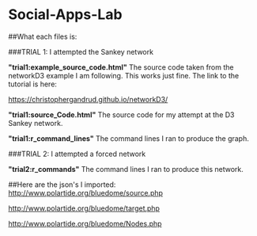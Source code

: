 # Social-Apps-Lab
##What each files is:

###TRIAL 1: I attempted the Sankey network

**"trial1:example_source_code.html"** 
The source code taken from the networkD3 example I am following. This works just fine. The link to the tutorial is here:

https://christophergandrud.github.io/networkD3/

**"trial1:source_Code.html"**
The source code for my attempt at the D3 Sankey network.

**"trial1:r_command_lines"**
The command lines I ran to produce the graph.

###TRIAL 2: I attempted a forced network

**"trial2:r_commands"**
The command lines I ran to produce this network.



##Here are the json's I imported:
http://www.polartide.org/bluedome/source.php

http://www.polartide.org/bluedome/target.php

http://www.polartide.org/bluedome/Nodes.php


